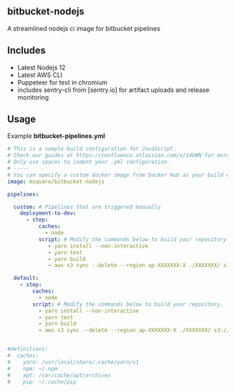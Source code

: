 ## bitbucket-nodejs
A streamlined nodejs ci image for bitbucket pipelines

## Includes
* Latest Nodejs 12
* Latest AWS CLI
* Puppeteer for test in chromium
* includes sentry-cli from [sentry.io] for artifact uploads and release monitoring
 
## Usage

Example **bitbucket-pipelines.yml**

```yml
# This is a sample build configuration for JavaScript.
# Check our guides at https://confluence.atlassian.com/x/14UWN for more examples.
# Only use spaces to indent your .yml configuration.
# -----
# You can specify a custom docker image from Docker Hub as your build environment.
image: msquare/bitbucket-nodejs

pipelines:

  custom: # Pipelines that are triggered manually
    deployment-to-dev:
      - step:
          caches:
            - node
          script: # Modify the commands below to build your repository.
             - yarn install --non-interactive
             - yarn test
             - yarn build
             - aws s3 sync --delete --region ap-XXXXXXX-X ./XXXXXXX/ s3://$S3_BUCKET_NAME

  default:
    - step:
        caches:
          - node
        script: # Modify the commands below to build your repository.
          - yarn install --non-interactive
          - yarn test
          - yarn build
          - aws s3 sync --delete --region ap-XXXXXXX-X ./XXXXXXX/ s3://$S3_BUCKET_NAME


#definitions:
#  caches:
#    yarn: /usr/local/share/.cache/yarn/v1
#    npm: ~/.npm
#    apt: /var/cache/apt/archives
#    pip: ~/.cache/pip

```






